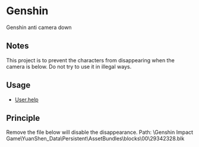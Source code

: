 # Genshin
Genshin anti camera down

## Notes
This project is to prevent the characters from disappearing when the camera is below. Do not try to use it in illegal ways.

## Usage
* [User.help](https://aurora211.github.io/Genshin/)

## Principle
Remove the file below will disable the disappearance.
Path: <Genshin install path>\Genshin Impact Game\YuanShen_Data\Persistent\AssetBundles\blocks\00\29342328.blk
